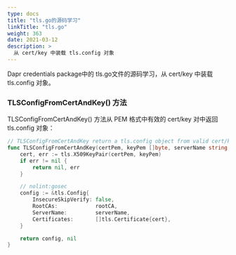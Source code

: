 ```yaml
---
type: docs
title: "tls.go的源码学习"
linkTitle: "tls.go"
weight: 363
date: 2021-03-12
description: >
  从 cert/key 中装载 tls.config 对象
---
```


Dapr credentials package中的 tls.go文件的源码学习，从 cert/key 中装载 tls.config 对象。

### TLSConfigFromCertAndKey() 方法

TLSConfigFromCertAndKey() 方法从 PEM 格式中有效的  cert/key 对中返回 tls.config 对象：


```go
// TLSConfigFromCertAndKey return a tls.config object from valid cert/key pair in PEM format.
func TLSConfigFromCertAndKey(certPem, keyPem []byte, serverName string, rootCA *x509.CertPool) (*tls.Config, error) {
	cert, err := tls.X509KeyPair(certPem, keyPem)
	if err != nil {
		return nil, err
	}

	// nolint:gosec
	config := &tls.Config{
		InsecureSkipVerify: false,
		RootCAs:            rootCA,
		ServerName:         serverName,
		Certificates:       []tls.Certificate{cert},
	}

	return config, nil
}
```
